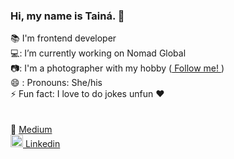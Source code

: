 ### Hi, my name is Tainá. 👋

:books: I'm frontend developer <br/>
 :computer::  I’m currently working on Nomad Global <br/>
 :camera::  I'm a photographer with my hobby (<a href="https://www.instagram.com/tainarenatafotos/" alt="Tainá Instagram"> Follow me! </a>)<br/>
 😄 : Pronouns: She/his<br/>
 ⚡ Fun fact: I love to do jokes unfun :heart:<br/>
<br/><br/>
 :pencil: <a href="https://medium.com/@tainarenata" alt="Link of my Medium @tainarenata"> Medium</a> <br/>
 <a href="https://www.linkedin.com/in/tainarenata/" alt="Link linkedin"> <img src="https://cdn.jsdelivr.net/npm/simple-icons@3.0.1/icons/linkedin.svg" width="20px" height="20px"> Linkedin </a>
